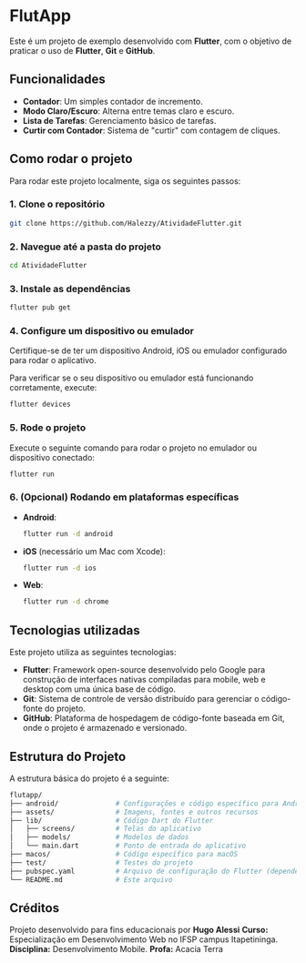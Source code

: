 
# FlutApp

Este é um projeto de exemplo desenvolvido com **Flutter**, com o objetivo de praticar o uso de **Flutter**, **Git** e **GitHub**.

## Funcionalidades

- **Contador**: Um simples contador de incremento.
- **Modo Claro/Escuro**: Alterna entre temas claro e escuro.
- **Lista de Tarefas**: Gerenciamento básico de tarefas.
- **Curtir com Contador**: Sistema de "curtir" com contagem de cliques.

## Como rodar o projeto

Para rodar este projeto localmente, siga os seguintes passos:

### 1. Clone o repositório

```bash
git clone https://github.com/Halezzy/AtividadeFlutter.git
```

### 2. Navegue até a pasta do projeto

```bash
cd AtividadeFlutter
```

### 3. Instale as dependências

```bash
flutter pub get
```

### 4. Configure um dispositivo ou emulador

Certifique-se de ter um dispositivo Android, iOS ou emulador configurado para rodar o aplicativo.

Para verificar se o seu dispositivo ou emulador está funcionando corretamente, execute:

```bash
flutter devices
```

### 5. Rode o projeto

Execute o seguinte comando para rodar o projeto no emulador ou dispositivo conectado:

```bash
flutter run
```

### 6. (Opcional) Rodando em plataformas específicas

- **Android**:
  ```bash
  flutter run -d android
  ```

- **iOS** (necessário um Mac com Xcode):
  ```bash
  flutter run -d ios
  ```

- **Web**:
  ```bash
  flutter run -d chrome
  ```

## Tecnologias utilizadas

Este projeto utiliza as seguintes tecnologias:

- **Flutter**: Framework open-source desenvolvido pelo Google para construção de interfaces nativas compiladas para mobile, web e desktop com uma única base de código.
- **Git**: Sistema de controle de versão distribuído para gerenciar o código-fonte do projeto.
- **GitHub**: Plataforma de hospedagem de código-fonte baseada em Git, onde o projeto é armazenado e versionado.

## Estrutura do Projeto

A estrutura básica do projeto é a seguinte:

```bash
flutapp/
├── android/              # Configurações e código específico para Android
├── assets/               # Imagens, fontes e outros recursos
├── lib/                  # Código Dart do Flutter
│   ├── screens/          # Telas do aplicativo
│   ├── models/           # Modelos de dados
│   └── main.dart         # Ponto de entrada do aplicativo
├── macos/                # Código específico para macOS
├── test/                 # Testes do projeto
├── pubspec.yaml          # Arquivo de configuração do Flutter (dependências, assets, etc.)
└── README.md             # Este arquivo
```

## Créditos ##

Projeto desenvolvido para fins educacionais por **Hugo Alessi** 
**Curso:** Especialização em Desenvolvimento Web no IFSP campus Itapetininga.
**Disciplina:** Desenvolvimento Mobile.
**Profa:** Acacia Terra

